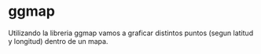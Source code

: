 # ggmap
Utilizando la libreria ggmap vamos a graficar distintos puntos (segun latitud y longitud) dentro de un mapa.
